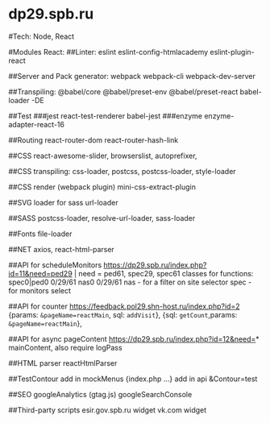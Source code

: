 # dp29.spb.ru

#Tech:
 Node, React

#Modules React:
##Linter:
 eslint
 eslint-config-htmlacademy
 eslint-plugin-react
 
##Server and Pack generator:
 webpack
 webpack-cli
 webpack-dev-server

##Transpiling:
 @babel/core
 @babel/preset-env
 @babel/preset-react
 babel-loader -DE
 
 ##Test
 ###jest 
 react-test-renderer 
 babel-jest
 ###enzyme 
 enzyme-adapter-react-16

##Routing
 react-router-dom
 react-router-hash-link

##CSS
 react-awesome-slider, browserslist,  autoprefixer,
 
##CSS transpiling:
 css-loader, postcss, postcss-loader, style-loader

##CSS render (webpack plugin) 
 mini-css-extract-plugin

##SVG loader for sass
 url-loader

##SASS
 postcss-loader, resolve-url-loader, sass-loader

##Fonts
 file-loader
 
##NET
 axios, react-html-parser

##API for scheduleMonitors
 https://dp29.spb.ru/index.php?id=11&need=ped29 | need = ped61, spec29, spec61
 classes for functions: spec0|ped0 0/29/61 nas0 0/29/61
 nas - for a filter on site selector
 spec - for monitors select

##API for counter
 https://feedback.pol29.shn-host.ru/index.php?id=2
 {params: `&pageName=reactMain`, sql: `addVisit`}, 
 {sql: `getCount`,params: `&pageName=reactMain`},

##API for async pageContent
 https://dp29.spb.ru/index.php?id=12&need=*
 mainContent, also require logPass

##HTML parser
 reactHtmlParser
 
##TestContour 
  add in mockMenus {index.php ...}
  add in api &Contour=test

##SEO
googleAnalytics (gtag.js)
googleSearchConsole

##Third-party scripts
esir.gov.spb.ru widget
vk.com widget